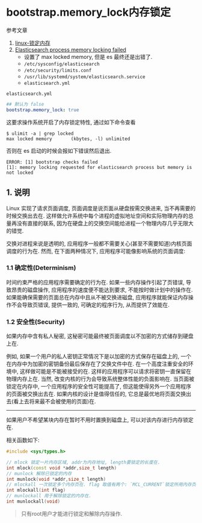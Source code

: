 # bootstrap.memory_lock内存锁定

参考文章

1. [linux-锁定内存](https://blog.csdn.net/jidonghui/article/details/7332266)
2. [Elasticsearch process memory locking failed](https://stackoverflow.com/questions/45008355/elasticsearch-process-memory-locking-failed)
    - 设置了 max locked memory, 但是 es 最终还是出错了.
    - `/etc/sysconfig/elasticsearch`
    - `/etc/security/limits.conf`
    - `/usr/lib/systemd/system/elasticsearch.service`
    - `elasticsearch.yml`

`elasticsearch.yml`

```yaml
## 默认为 false
bootstrap.memory_lock: true
```

这要求操作系统开启了内存锁定特性, 通过如下命令查看

```
$ ulimit -a | grep locked
max locked memory       (kbytes, -l) unlimited
```

否则在 es 启动的时候会报如下错误然后退出.

```
ERROR: [1] bootstrap checks failed
[1]: memory locking requested for elasticsearch process but memory is not locked
```

## 1. 说明

Linux 实现了请求页面调度, 页面调度是说页面从硬盘按需交换进来, 当不再需要的时候交换出去在. 这样做允许系统中每个进程的虚拟地址空间和实际物理内存的总量再没有直接的联系, 因为在硬盘上的交换空间能给进程一个物理内存几乎无限大的错觉. 

交换对进程来说是透明的, 应用程序一般都不需要关心(甚至不需要知道)内核页面调度的行为在. 然而, 在下面两种情况下, 应用程序可能像影响系统的页面调度: 

### 1.1 确定性(Determinism)

时间约束严格的应用程序需要确定的行为在. 如果一些内存操作引起了页错误, 导致昂贵的磁盘操作, 应用程序的速度便不能达到要求, 不能按时做计划中的操作在. 如果能确保需要的页面总在内存中且从不被交换进磁盘, 应用程序就能保证内存操作不会导致页错误, 提供一致的, 可确定的程序行为, 从而提供了效能在. 

### 1.2 安全性(Security)

如果内存中含有私人秘密, 这秘密可能最终被页面调度以不加密的方式储存到硬盘上在. 

例如, 如果一个用户的私人密钥正常情况下是以加密的方式保存在磁盘上的, 一个在内存中为加密的密钥备份最后保存在了交换文件中在. 在一个高度注重安全的环境中, 这样做可能是不能被接受的在. 这样的应用程序可以请求将密钥一直保留在物理内存上在. 当然, 改变内核的行为会导致系统整体性能的负面影响在. 当页面被锁定在内存中, 一个应用程序的安全性可能提高了, 但这能使得另外一个应用程序的页面被交换出去在. 如果内核的设计是值得信任的, 它总是最优地将页面交换出去(看上去将来最不会被使用的页面)在. 

------

如果用户不希望某块内存在暂时不用时置换到磁盘上, 可以对该内存进行内存锁定在. 

相关函数如下: 

```c++
#include <sys/types.h> 

// mlock 锁定一片内存区域, addr为内存地址, length要锁定的长度在. 
int mlock(const void *addr,size_t length)
// munlock 解除已锁定的内存
int munlock(void *addr,size_t length)
// mlockall 一次锁定多个内存页在. flag 取值有两个: `MCL_CURRENT`锁定所用内存页, `MCL_FUTURE`锁定为进程分配的地址空间内存页在. 
int mlockall(int flag)
// munlockall 用于解除锁定的内存在. 
int munlockall(void)
```

> 只有root用户才能进行锁定和解除内存操作.

